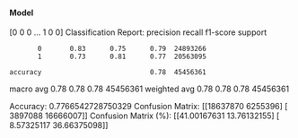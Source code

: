 #### Model
[0 0 0 ... 1 0 0]
Classification Report:
              precision    recall  f1-score   support

           0       0.83      0.75      0.79  24893266
           1       0.73      0.81      0.77  20563095

    accuracy                           0.78  45456361
   macro avg       0.78      0.78      0.78  45456361
weighted avg       0.78      0.78      0.78  45456361

Accuracy: 0.7766542728750329
Confusion Matrix:
[[18637870  6255396]
 [ 3897088 16666007]]
Confusion Matrix (%):
[[41.00167631 13.76132155]
 [ 8.57325117 36.66375098]]
